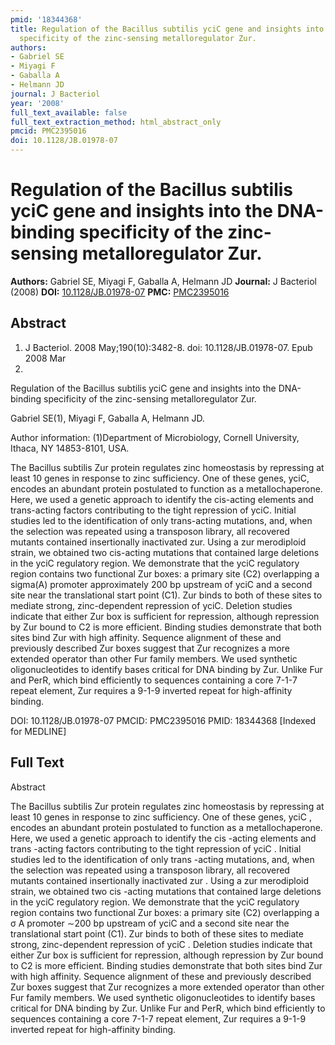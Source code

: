 ```yaml
---
pmid: '18344368'
title: Regulation of the Bacillus subtilis yciC gene and insights into the DNA-binding
  specificity of the zinc-sensing metalloregulator Zur.
authors:
- Gabriel SE
- Miyagi F
- Gaballa A
- Helmann JD
journal: J Bacteriol
year: '2008'
full_text_available: false
full_text_extraction_method: html_abstract_only
pmcid: PMC2395016
doi: 10.1128/JB.01978-07
---
```


# Regulation of the Bacillus subtilis yciC gene and insights into the DNA-binding specificity of the zinc-sensing metalloregulator Zur.
**Authors:** Gabriel SE, Miyagi F, Gaballa A, Helmann JD
**Journal:** J Bacteriol (2008)
**DOI:** [10.1128/JB.01978-07](https://doi.org/10.1128/JB.01978-07)
**PMC:** [PMC2395016](https://www.ncbi.nlm.nih.gov/pmc/articles/PMC2395016/)

## Abstract

1. J Bacteriol. 2008 May;190(10):3482-8. doi: 10.1128/JB.01978-07. Epub 2008 Mar 
14.

Regulation of the Bacillus subtilis yciC gene and insights into the DNA-binding 
specificity of the zinc-sensing metalloregulator Zur.

Gabriel SE(1), Miyagi F, Gaballa A, Helmann JD.

Author information:
(1)Department of Microbiology, Cornell University, Ithaca, NY 14853-8101, USA.

The Bacillus subtilis Zur protein regulates zinc homeostasis by repressing at 
least 10 genes in response to zinc sufficiency. One of these genes, yciC, 
encodes an abundant protein postulated to function as a metallochaperone. Here, 
we used a genetic approach to identify the cis-acting elements and trans-acting 
factors contributing to the tight repression of yciC. Initial studies led to the 
identification of only trans-acting mutations, and, when the selection was 
repeated using a transposon library, all recovered mutants contained 
insertionally inactivated zur. Using a zur merodiploid strain, we obtained two 
cis-acting mutations that contained large deletions in the yciC regulatory 
region. We demonstrate that the yciC regulatory region contains two functional 
Zur boxes: a primary site (C2) overlapping a sigma(A) promoter approximately 200 
bp upstream of yciC and a second site near the translational start point (C1). 
Zur binds to both of these sites to mediate strong, zinc-dependent repression of 
yciC. Deletion studies indicate that either Zur box is sufficient for 
repression, although repression by Zur bound to C2 is more efficient. Binding 
studies demonstrate that both sites bind Zur with high affinity. Sequence 
alignment of these and previously described Zur boxes suggest that Zur 
recognizes a more extended operator than other Fur family members. We used 
synthetic oligonucleotides to identify bases critical for DNA binding by Zur. 
Unlike Fur and PerR, which bind efficiently to sequences containing a core 7-1-7 
repeat element, Zur requires a 9-1-9 inverted repeat for high-affinity binding.

DOI: 10.1128/JB.01978-07
PMCID: PMC2395016
PMID: 18344368 [Indexed for MEDLINE]

## Full Text

Abstract

The Bacillus subtilis Zur protein regulates zinc homeostasis by repressing at least 10 genes in response to zinc sufficiency. One of these genes, yciC , encodes an abundant protein postulated to function as a metallochaperone. Here, we used a genetic approach to identify the cis -acting elements and trans -acting factors contributing to the tight repression of yciC . Initial studies led to the identification of only trans -acting mutations, and, when the selection was repeated using a transposon library, all recovered mutants contained insertionally inactivated zur . Using a zur merodiploid strain, we obtained two cis -acting mutations that contained large deletions in the yciC regulatory region. We demonstrate that the yciC regulatory region contains two functional Zur boxes: a primary site (C2) overlapping a σ A promoter ∼200 bp upstream of yciC and a second site near the translational start point (C1). Zur binds to both of these sites to mediate strong, zinc-dependent repression of yciC . Deletion studies indicate that either Zur box is sufficient for repression, although repression by Zur bound to C2 is more efficient. Binding studies demonstrate that both sites bind Zur with high affinity. Sequence alignment of these and previously described Zur boxes suggest that Zur recognizes a more extended operator than other Fur family members. We used synthetic oligonucleotides to identify bases critical for DNA binding by Zur. Unlike Fur and PerR, which bind efficiently to sequences containing a core 7-1-7 repeat element, Zur requires a 9-1-9 inverted repeat for high-affinity binding.

